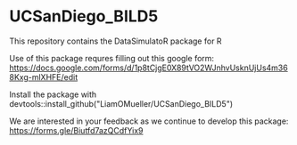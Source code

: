 # UCSanDiego_BILD5
This repository contains the DataSimulatoR package for R

Use of this package requres filling out this google form: https://docs.google.com/forms/d/1p8tCjgE0X89tVO2WJnhvUsknUjUs4m368Kxg-mlXHFE/edit

Install the package with devtools::install_github("LiamOMueller/UCSanDiego_BILD5")


We are interested in your feedback as we continue to develop this package: https://forms.gle/Biutfd7azQCdfYix9
